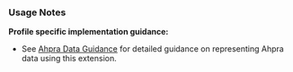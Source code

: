 ### Usage Notes

**Profile specific implementation guidance:**
- See [Ahpra Data Guidance](guidance.html#ahpra-data-guidance) for detailed guidance on representing Ahpra data using this extension.

